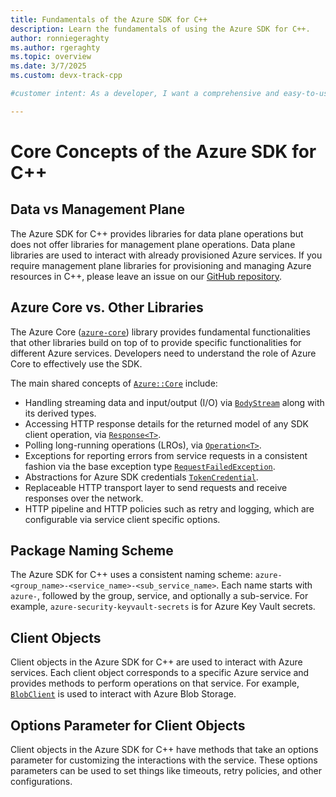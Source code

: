 ```yaml
---
title: Fundamentals of the Azure SDK for C++
description: Learn the fundamentals of using the Azure SDK for C++. 
author: ronniegeraghty
ms.author: rgeraghty
ms.topic: overview
ms.date: 3/7/2025
ms.custom: devx-track-cpp

#customer intent: As a developer, I want a comprehensive and easy-to-use SDK for Azure services so that I can efficiently integrate cloud capabilities into my C++ applications.

---
```


# Core Concepts of the Azure SDK for C++

## Data vs Management Plane

The Azure SDK for C++ provides libraries for data plane operations but does not offer libraries for management plane operations. Data plane libraries are used to interact with already provisioned Azure services. If you require management plane libraries for provisioning and managing Azure resources in C++, please leave an issue on our [GitHub repository](https://github.com/Azure/azure-sdk-for-cpp/issues/new/choose).

## Azure Core vs. Other Libraries

The Azure Core ([`azure-core`](https://azuresdkdocs.z19.web.core.windows.net/cpp/azure-core/latest/index.html)) library provides fundamental functionalities that other libraries build on top of to provide specific functionalities for different Azure services. Developers need to understand the role of Azure Core to effectively use the SDK.

The main shared concepts of [`Azure::Core`](https://azuresdkdocs.z19.web.core.windows.net/cpp/azure-core/latest/namespace_azure.html) include:

- Handling streaming data and input/output (I/O) via [`BodyStream`](https://azuresdkdocs.z19.web.core.windows.net/cpp/azure-core/latest/class_azure_1_1_core_1_1_i_o_1_1_body_stream.html) along with its derived types.
- Accessing HTTP response details for the returned model of any SDK client operation, via [`Response<T>`](https://azuresdkdocs.z19.web.core.windows.net/cpp/azure-core/latest/class_azure_1_1_response.html).
- Polling long-running operations (LROs), via [`Operation<T>`](https://azuresdkdocs.z19.web.core.windows.net/cpp/azure-core/latest/class_azure_1_1_core_1_1_operation.html).
- Exceptions for reporting errors from service requests in a consistent fashion via the base exception type [`RequestFailedException`](https://azuresdkdocs.z19.web.core.windows.net/cpp/azure-core/latest/class_azure_1_1_core_1_1_request_failed_exception.html).
- Abstractions for Azure SDK credentials [`TokenCredential`](https://azuresdkdocs.z19.web.core.windows.net/cpp/azure-core/latest/class_azure_1_1_core_1_1_credentials_1_1_token_credential.html).
- Replaceable HTTP transport layer to send requests and receive responses over the network.
- HTTP pipeline and HTTP policies such as retry and logging, which are configurable via service client specific options.

## Package Naming Scheme

The Azure SDK for C++ uses a consistent naming scheme: `azure-<group_name>-<service_name>-<sub_service_name>`. Each name starts with `azure-`, followed by the group, service, and optionally a sub-service. For example, `azure-security-keyvault-secrets` is for Azure Key Vault secrets.

## Client Objects

Client objects in the Azure SDK for C++ are used to interact with Azure services. Each client object corresponds to a specific Azure service and provides methods to perform operations on that service. For example, [`BlobClient`](https://azuresdkdocs.z19.web.core.windows.net/cpp/azure-storage-blobs/latest/class_azure_1_1_storage_1_1_blobs_1_1_blob_client.html) is used to interact with Azure Blob Storage.

## Options Parameter for Client Objects

Client objects in the Azure SDK for C++ have methods that take an options parameter for customizing the interactions with the service. These options parameters can be used to set things like timeouts, retry policies, and other configurations.

